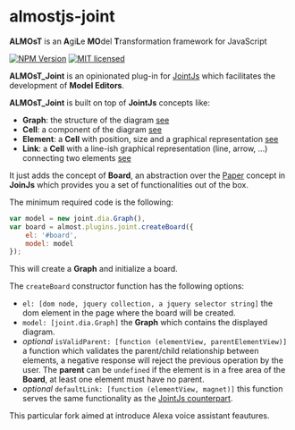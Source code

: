 # almostjs-joint
__ALMOsT__ is an **A**gi**L**e **MO**del **T**ransformation framework for JavaScript

[![NPM Version][npm-image]][npm-url]
[![MIT licensed][license-image]][license-url]

__ALMOsT_Joint__ is an opinionated plug-in for [JointJs][joint-url] which facilitates the development of __Model Editors__.

__ALMOsT_Joint__ is built on top of __JointJs__ concepts like:
 - __Graph__: the structure of the diagram [see][joint-graph-url]
 - __Cell__: a component of the diagram [see][joint-cell-url]
 - __Element__: a __Cell__ with position, size and a graphical representation  [see][joint-element-url]
 - __Link__: a __Cell__ with a line-ish graphical representation (line, arrow, ...) connecting two elements [see][joint-link-url]

It just adds the concept of __Board__, an abstraction over the [Paper][joint-paper-url] concept in __JoinJs__ which provides you a set of functionalities out of the box.

The minimum required code is the following:
```JavaScript
var model = new joint.dia.Graph(),
var board = almost.plugins.joint.createBoard({
    el: '#board',
    model: model
});
```
This will create a __Graph__ and initialize a board.

The `createBoard` constructor function has the following options:
- `el: [dom node, jquery collection, a jquery selector string]` the dom element in the page where the board will be created.
- `model: [joint.dia.Graph]` the __Graph__ which contains the displayed diagram.
- _optional_ `isValidParent: [function (elementView, parentElementView)]` a function which validates the parent/child relationship between elements, a negative response will reject the previous operation by the user.
  The __parent__ can be `undefined` if the element is in a free area of the __Board__, at least one element must have no parent.
- _optional_ `defaultLink: [function (elementView, magnet)]` this function serves the same functionality as the [JointJs counterpart][joint-defaultlink-url].

[npm-image]: https://img.shields.io/npm/v/almost-joint.svg
[npm-url]: https://npmjs.org/package/almost-joint
[license-image]: https://img.shields.io/badge/license-MIT-blue.svg
[license-url]: https://raw.githubusercontent.com/B3rn475/almostjs-joint/master/LICENSE
[joint-url]: https://jointjs.com
[joint-graph-url]: http://resources.jointjs.com/docs/jointjs/v2.1/joint.html#dia.Graph
[joint-cell-url]: http://resources.jointjs.com/docs/jointjs/v2.1/joint.html#dia.Cell
[joint-element-url]: http://resources.jointjs.com/docs/jointjs/v2.1/joint.html#dia.Element
[joint-link-url]: http://resources.jointjs.com/docs/jointjs/v2.1/joint.html#dia.Link
[joint-paper-url]: http://resources.jointjs.com/docs/jointjs/v2.1/joint.html#dia.Paper
[joint-defaultlink-url]: http://resources.jointjs.com/docs/jointjs/v2.1/joint.html#dia.Paper.prototype.options.defaultLink

This particular fork aimed at introduce Alexa voice assistant feautures.
